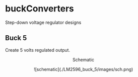 # buckConverters
 Step-down voltage regulator designs
 
 ## Buck 5
 Create 5 volts regulated output.

<div align="center">
<p>Schematic</p>
![schematic](./LM2596_buck_5/images/sch.png)
 </div>
